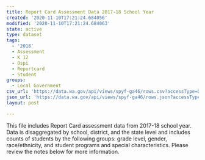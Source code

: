 ```yaml
---
title: Report Card Assessment Data 2017-18 School Year
created: '2020-11-10T17:21:24.684056'
modified: '2020-11-10T17:21:24.684063'
state: active
type: dataset
tags:
  - '2018'
  - Assessment
  - K 12
  - Ospi
  - Reportcard
  - Student
groups:
  - Local Government
csv_url: 'https://data.wa.gov/api/views/spyf-ga46/rows.csv?accessType=DOWNLOAD'
json_url: 'https://data.wa.gov/api/views/spyf-ga46/rows.json?accessType=DOWNLOAD'
layout: post

---
```

This file includes Report Card assessment data from 2017-18 school year. Data is disaggregated by school, district, and the state level and includes counts of students by the following groups: grade level, gender, race/ethnicity, and student programs and special characteristics. Please review the notes below for more information.
